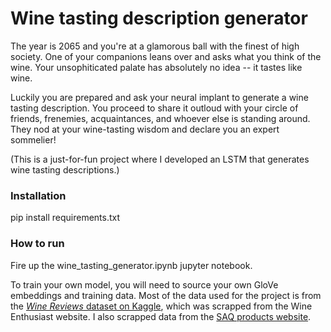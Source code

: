 # Wine tasting description generator

The year is 2065 and you're at a glamorous ball with the finest of high society. One of your companions leans over and asks what you think of the wine. Your unsophiticated palate has absolutely no idea -- it tastes like wine. 

Luckily you are prepared and ask your neural implant to generate a wine tasting description. You proceed to share it outloud with your circle of friends, frenemies, acquaintances, and whoever else is standing around. They nod at your wine-tasting wisdom and declare you an expert sommelier! 

(This is a just-for-fun project where I developed an LSTM that generates wine tasting descriptions.)

### Installation

pip install requirements.txt

### How to run

Fire up the wine_tasting_generator.ipynb jupyter notebook.

To train your own model, you will need to source your own GloVe embeddings and training data. Most of the data used for the project is from the [_Wine Reviews_ dataset on Kaggle](https://www.kaggle.com/zynicide/wine-reviews), which was scrapped from the Wine Enthusiast website. I also scrapped data from the [SAQ products website](https://www.saq.com/en/products).
